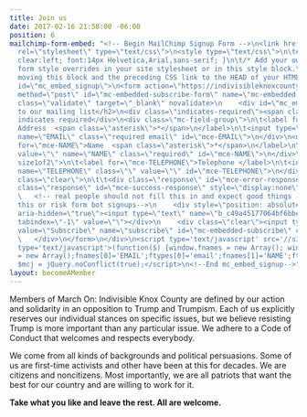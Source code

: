 ```yaml
---
title: Join us
date: 2017-02-16 21:58:00 -06:00
position: 6
mailchimp-form-embed: "<!-- Begin MailChimp Signup Form -->\n<link href=\"//cdn-images.mailchimp.com/embedcode/classic-10_7.css\"
  rel=\"stylesheet\" type=\"text/css\">\n<style type=\"text/css\">\n\t#mc_embed_signup{background:#fff;
  clear:left; font:14px Helvetica,Arial,sans-serif; }\n\t/* Add your own MailChimp
  form style overrides in your site stylesheet or in this style block.\n\t   We recommend
  moving this block and the preceding CSS link to the HEAD of your HTML file. */\n</style>\n<div
  id=\"mc_embed_signup\">\n<form action=\"https://indivisibleknoxcounty.us15.list-manage.com/subscribe/post?u=c49a45177064bf6bbe5bb68e4&amp;id=4f476e8b28\"
  method=\"post\" id=\"mc-embedded-subscribe-form\" name=\"mc-embedded-subscribe-form\"
  class=\"validate\" target=\"_blank\" novalidate>\n    <div id=\"mc_embed_signup_scroll\">\n\t<h2>Subscribe
  to our mailing list</h2>\n<div class=\"indicates-required\"><span class=\"asterisk\">*</span>
  indicates required</div>\n<div class=\"mc-field-group\">\n\t<label for=\"mce-EMAIL\">Email
  Address  <span class=\"asterisk\">*</span>\n</label>\n\t<input type=\"email\" value=\"\"
  name=\"EMAIL\" class=\"required email\" id=\"mce-EMAIL\">\n</div>\n<div class=\"mc-field-group\">\n\t<label
  for=\"mce-NAME\">Name  <span class=\"asterisk\">*</span>\n</label>\n\t<input type=\"text\"
  value=\"\" name=\"NAME\" class=\"required\" id=\"mce-NAME\">\n</div>\n<div class=\"mc-field-group
  size1of2\">\n\t<label for=\"mce-TELEPHONE\">Telephone </label>\n\t<input type=\"number\"
  name=\"TELEPHONE\" class=\"\" value=\"\" id=\"mce-TELEPHONE\">\n</div>\n\t<div id=\"mce-responses\"
  class=\"clear\">\n\t\t<div class=\"response\" id=\"mce-error-response\" style=\"display:none\"></div>\n\t\t<div
  class=\"response\" id=\"mce-success-response\" style=\"display:none\"></div>\n\t</div>
  \   <!-- real people should not fill this in and expect good things - do not remove
  this or risk form bot signups-->\n    <div style=\"position: absolute; left: -5000px;\"
  aria-hidden=\"true\"><input type=\"text\" name=\"b_c49a45177064bf6bbe5bb68e4_4f476e8b28\"
  tabindex=\"-1\" value=\"\"></div>\n    <div class=\"clear\"><input type=\"submit\"
  value=\"Subscribe\" name=\"subscribe\" id=\"mc-embedded-subscribe\" class=\"button\"></div>\n
  \   </div>\n</form>\n</div>\n<script type='text/javascript' src='//s3.amazonaws.com/downloads.mailchimp.com/js/mc-validate.js'></script><script
  type='text/javascript'>(function($) {window.fnames = new Array(); window.ftypes
  = new Array();fnames[0]='EMAIL';ftypes[0]='email';fnames[1]='NAME';ftypes[1]='text';fnames[2]='TELEPHONE';ftypes[2]='number';}(jQuery));var
  $mcj = jQuery.noConflict(true);</script>\n<!--End mc_embed_signup-->"
layout: becomeAMember
---
```


Members of March On: Indivisible Knox County are defined by our action and solidarity in an opposition to Trump and Trumpism. Each of us explicitly reserves our individual stances on specific issues, but we believe resisting Trump is more important than any particular issue. We adhere to a Code of Conduct that welcomes and respects everybody.

We come from all kinds of backgrounds and political persuasions. Some of us are first-time activists and other have been at this for decades. We are citizens and noncitizens. Most importantly, we are all patriots that want the best for our country and are willing to work for it.

**Take what you like and leave the rest. All are welcome.**
